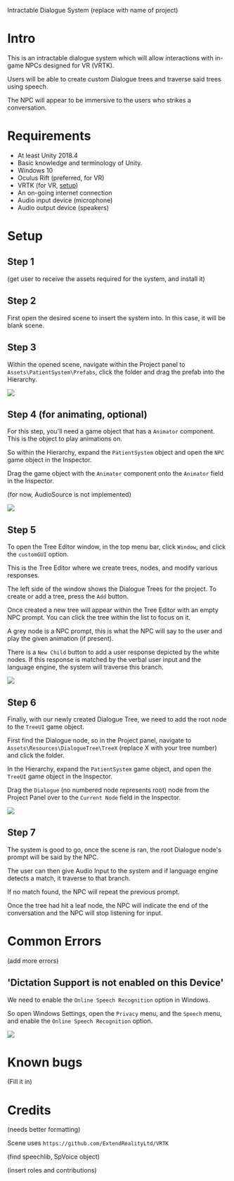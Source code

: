 Intractable Dialogue System (replace with name of project)

# Intro

This is an intractable dialogue system which will allow interactions with in-game NPCs designed for VR (VRTK).

Users will be able to create custom Dialogue trees and traverse said trees using speech.

The NPC will appear to be immersive to the users who strikes a conversation.

# Requirements

- At least Unity 2018.4
- Basic knowledge and terminology of Unity.
- Windows 10
- Oculus Rift (preferred, for VR)
- VRTK (for VR, [setup](https://github.com/ExtendRealityLtd/VRTK.Prefabs))
- An on-going internet connection
- Audio input device (microphone)
- Audio output device (speakers)

# Setup

## Step 1

(get user to receive the assets required for the system, and install it)

## Step 2

First open the desired scene to insert the system into.
In this case, it will be blank scene.

## Step 3

Within the opened scene, navigate within the Project panel to
`Assets\PatientSystem\Prefabs`, click the folder and drag the prefab into the Hierarchy.

![](./MDPics/prefabdrag.gif)

## Step 4 (for animating, optional)

For this step, you'll need a game object that has a `Animator` component. This is the object to play animations on.

So within the Hierarchy, expand the `PatientSystem` object and open the `NPC` game object in the Inspector.

Drag the game object with the `Animator` component onto the `Animator` field in the Inspector.

(for now, AudioSource is not implemented)

![](./MDPics/npcprefablink.gif)

## Step 5

To open the Tree Editor window, in the top menu bar, click `Window`, and click the `customGUI` option.

This is the Tree Editor where we create trees, nodes, and modify various responses.

The left side of the window shows the Dialogue Trees for the project. To create or add a tree, press the `Add` button.

Once created a new tree will appear within the Tree Editor with an empty NPC prompt. You can click the tree within the list to focus on it.

A grey node is a NPC prompt, this is what the NPC will say to the user and play the given animation (if present).

There is a `New Child` button to add a user response depicted by the white nodes. If this response is matched by the verbal user input and the language engine, the system will traverse this branch.

![](./MDPics/treecreategui.gif)

## Step 6

Finally, with our newly created Dialogue Tree, we need to add the root node to the `TreeUI` game object.

First find the Dialogue node, so in the Project panel, navigate to `Assets\Resources\DialogueTree\TreeX` (replace X with your tree number) and click the folder.

In the Hierarchy, expand the `PatientSystem` game object, and open the `TreeUI` game object in the Inspector.

Drag the `Dialogue` (no numbered node represents root) node from the Project Panel over to the `Current Node` field in the Inspector.

![](./MDPics/addnodetoprefab.gif)

## Step 7

The system is good to go, once the scene is ran, the root Dialogue node's prompt will be said by the NPC.

The user can then give Audio Input to the system and if language engine detects a match, it traverse to that branch.

If no match found, the NPC will repeat the previous prompt.

Once the tree had hit a leaf node, the NPC will indicate the end of the conversation and the NPC will stop listening for input.

# Common Errors

(add more errors)

## 'Dictation Support is not enabled on this Device'

We need to enable the `Online Speech Recognition` option in Windows.

So open Windows Settings, open the `Privacy` menu, and the `Speech` menu, and enable the `Online Speech Recognition` option.

![](./MDPics/sttsettingerror.gif)

# Known bugs

(Fill it in)

# Credits

(needs better formatting)

Scene uses `https://github.com/ExtendRealityLtd/VRTK`

(find speechlib, SpVoice object)

(insert roles and contributions)
